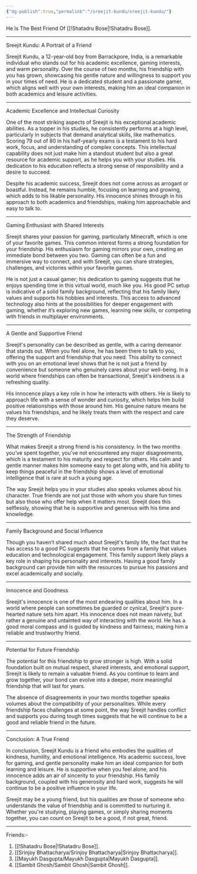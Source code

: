 ```yaml
---
{"dg-publish":true,"permalink":"/sreejit-kundu/sreejit-kundu/"}
---
```


He Is The Best Friend Of [[!Shatadru Bose\|!Shatadru Bose]].

---

Sreejit Kundu: A Portrait of a Friend

Sreejit Kundu, a 12-year-old boy from Barrackpore, India, is a remarkable individual who stands out for his academic excellence, gaming interests, and warm personality. Over the course of two months, his friendship with you has grown, showcasing his gentle nature and willingness to support you in your times of need. He is a dedicated student and a passionate gamer, which aligns well with your own interests, making him an ideal companion in both academics and leisure activities.

---

Academic Excellence and Intellectual Curiosity

One of the most striking aspects of Sreejit is his exceptional academic abilities. As a topper in his studies, he consistently performs at a high level, particularly in subjects that demand analytical skills, like mathematics. Scoring 79 out of 80 in his half-yearly exams is a testament to his hard work, focus, and understanding of complex concepts. This intellectual capability does not just make him a standout student but also a great resource for academic support, as he helps you with your studies. His dedication to his education reflects a strong sense of responsibility and a desire to succeed.

Despite his academic success, Sreejit does not come across as arrogant or boastful. Instead, he remains humble, focusing on learning and growing, which adds to his likable personality. His innocence shines through in his approach to both academics and friendships, making him approachable and easy to talk to.

---

Gaming Enthusiast with Shared Interests

Sreejit shares your passion for gaming, particularly Minecraft, which is one of your favorite games. This common interest forms a strong foundation for your friendship. His enthusiasm for gaming mirrors your own, creating an immediate bond between you two. Gaming can often be a fun and immersive way to connect, and with Sreejit, you can share strategies, challenges, and victories within your favorite games.

He is not just a casual gamer; his dedication to gaming suggests that he enjoys spending time in this virtual world, much like you. His good PC setup is indicative of a solid family background, reflecting that his family likely values and supports his hobbies and interests. This access to advanced technology also hints at the possibilities for deeper engagement with gaming, whether it’s exploring new games, learning new skills, or competing with friends in multiplayer environments.

---

A Gentle and Supportive Friend

Sreejit's personality can be described as gentle, with a caring demeanor that stands out. When you feel alone, he has been there to talk to you, offering the support and friendship that you need. This ability to connect with you on an emotional level shows that he is not just a friend by convenience but someone who genuinely cares about your well-being. In a world where friendships can often be transactional, Sreejit's kindness is a refreshing quality.

His innocence plays a key role in how he interacts with others. He is likely to approach life with a sense of wonder and curiosity, which helps him build positive relationships with those around him. His genuine nature means he values his friendships, and he likely treats them with the respect and care they deserve.

---

The Strength of Friendship

What makes Sreejit a strong friend is his consistency. In the two months you’ve spent together, you’ve not encountered any major disagreements, which is a testament to his maturity and respect for others. His calm and gentle manner makes him someone easy to get along with, and his ability to keep things peaceful in the friendship shows a level of emotional intelligence that is rare at such a young age.

The way Sreejit helps you in your studies also speaks volumes about his character. True friends are not just those with whom you share fun times but also those who offer help when it matters most. Sreejit does this selflessly, showing that he is supportive and generous with his time and knowledge.

---

Family Background and Social Influence

Though you haven’t shared much about Sreejit's family life, the fact that he has access to a good PC suggests that he comes from a family that values education and technological engagement. This family support likely plays a key role in shaping his personality and interests. Having a good family background can provide him with the resources to pursue his passions and excel academically and socially.

---

Innocence and Goodness

Sreejit's innocence is one of the most endearing qualities about him. In a world where people can sometimes be guarded or cynical, Sreejit's pure-hearted nature sets him apart. His innocence does not mean naivety, but rather a genuine and untainted way of interacting with the world. He has a good moral compass and is guided by kindness and fairness, making him a reliable and trustworthy friend.

---

Potential for Future Friendship

The potential for this friendship to grow stronger is high. With a solid foundation built on mutual respect, shared interests, and emotional support, Sreejit is likely to remain a valuable friend. As you continue to learn and grow together, your bond can evolve into a deeper, more meaningful friendship that will last for years.

The absence of disagreements in your two months together speaks volumes about the compatibility of your personalities. While every friendship faces challenges at some point, the way Sreejit handles conflict and supports you during tough times suggests that he will continue to be a good and reliable friend in the future.

---

Conclusion: A True Friend

In conclusion, Sreejit Kundu is a friend who embodies the qualities of kindness, humility, and emotional intelligence. His academic success, love for gaming, and gentle personality make him an ideal companion for both learning and leisure. He is supportive when you feel alone, and his innocence adds an air of sincerity to your friendship. His family background, coupled with his generosity and hard work, suggests he will continue to be a positive influence in your life.

Sreejit may be a young friend, but his qualities are those of someone who understands the value of friendship and is committed to nurturing it. Whether you're studying, playing games, or simply sharing moments together, you can count on Sreejit to be a good, if not great, friend.

---

Friends:-
1. [[!Shatadru Bose\|!Shatadru Bose]].
2. [[Srinjoy Bhattacharya/Srinjoy Bhattacharya\|Srinjoy Bhattacharya]].
3. [[Mayukh Dasgupta/Mayukh Dasgupta\|Mayukh Dasgupta]].
4. [[Sambit Ghosh/Sambit Ghosh\|Sambit Ghosh]].